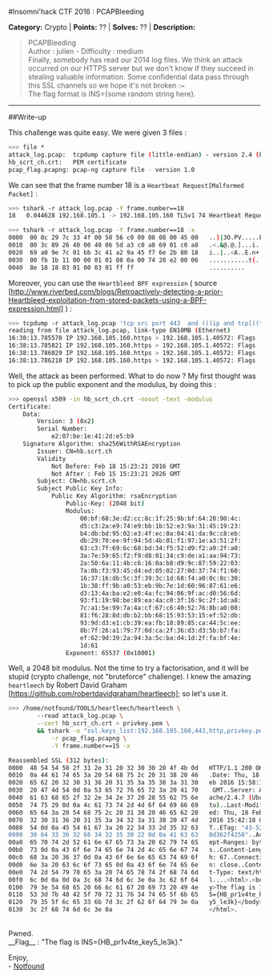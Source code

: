#Insomni'hack CTF 2016 : PCAPBleeding

**Category:** Crypto |
**Points:** ?? |
**Solves:** ?? |
**Description:** 

> PCAPBleeding<br>
> Author : julien - Difficulty : medium<br>
> Finally, somebody has read our 2014 log files. We think an attack occurred on our HTTPS server but we don't know if they succeed in stealing valuable information. Some confidential data pass through this SSL channels so we hope it's not broken :~<br>
> The flag format is INS={some random string here}.

---

##Write-up

This challenge was quite easy.
We were given 3 files :

```bash
>>> file *
attack_log.pcap:  tcpdump capture file (little-endian) - version 2.4 (Ethernet, capture length 262144)
hb_scrt_ch.crt:   PEM certificate
pcap_flag.pcapng: pcap-ng capture file - version 1.0
```

We can see that the frame number 18 is a `Heartbeat Request[Malformed Packet]` :

```bash
>>> tshark -r attack_log.pcap -Y frame.number==18 
18   0.044628 192.168.105.1 -> 192.168.105.160 TLSv1 74 Heartbeat Request[Malformed Packet]

>>> tshark -r attack_log.pcap -Y frame.number==18 -x
0000  00 0c 29 7c 33 4f 00 50 56 c0 00 08 08 00 45 00   ..)|3O.PV.....E.
0010  00 3c 89 26 40 00 40 06 5d a3 c0 a8 69 01 c0 a8   .<.&@.@.]...i...
0020  69 a0 9e 7c 01 bb 3c 41 a2 9a 45 f7 6e 2b 80 18   i..|..<A..E.n+..
0030  00 fb 1b 11 00 00 01 01 08 0a 00 74 28 e2 00 06   ...........t(...
0040  8e 18 18 03 01 00 03 01 ff ff                     ..........
```

Moreover, you can use the `Heartbleed BPF expression` ( source [http://www.riverbed.com/blogs/Retroactively-detecting-a-prior-Heartbleed-exploitation-from-stored-packets-using-a-BPF-expression.html] ) :

```bash
>>> tcpdump -r attack_log.pcap 'tcp src port 443  and (((ip and tcp[((tcp[12] & 0xF0) >> 4 ) * 4] = 0x18) and (tcp[((tcp[12] & 0xF0) >> 4 ) * 4 + 1] = 0x03) and (tcp[((tcp[12] & 0xF0) >> 4 ) * 4 + 2] < 0x04) and ((ip[2:2] - 4 * (ip[0] & 0x0F)  - 4 * ((tcp[12] & 0xF0) >> 4) > 69)) )  or ( (ip6 and ip6[6]=6 and (ip6[40 + ((ip6[40+12] & 0xF0) >> 4) * 4 + 0] = 0x18) and (ip6[40 + ((ip6[40+12] & 0xF0) >> 4) * 4 + 1] = 0x03) and (ip6[40 + ((ip6[40+12] & 0xF0) >> 4) * 4 + 2] > 0x04) and ((ip6[4:2] - 4*( (ip6[40+12] & 0xF0) >> 4) ) > 69))))'
reading from file attack_log.pcap, link-type EN10MB (Ethernet)
16:38:13.785570 IP 192.168.105.160.https > 192.168.105.1.40572: Flags [.], seq 1173843499:1173844947, ack 1010934434, win 235, options [nop,nop,TS val 429596 ecr 7612642], length 1448
16:38:13.785821 IP 192.168.105.160.https > 192.168.105.1.40572: Flags [.], seq 16389:17837, ack 1, win 235, options [nop,nop,TS val 429596 ecr 7612642], length 1448
16:38:13.786029 IP 192.168.105.160.https > 192.168.105.1.40572: Flags [.], seq 32778:34226, ack 1, win 235, options [nop,nop,TS val 429596 ecr 7612642], length 1448
16:38:13.786210 IP 192.168.105.160.https > 192.168.105.1.40572: Flags [.], seq 49167:50615, ack 1, win 235, options [nop,nop,TS val 429596 ecr 7612642], length 1448
```

Well, the attack as been performed.
What to do now ? My first thought was to pick up the public exponent and the modulus, by doing this :

```bash
>>> openssl x509 -in hb_scrt_ch.crt -noout -text -modulus
Certificate:
    Data:
        Version: 3 (0x2)
        Serial Number:
            e2:07:be:1e:41:2d:e5:b9
    Signature Algorithm: sha256WithRSAEncryption
        Issuer: CN=hb.scrt.ch
        Validity
            Not Before: Feb 18 15:23:21 2016 GMT
            Not After : Feb 15 15:23:21 2026 GMT
        Subject: CN=hb.scrt.ch
        Subject Public Key Info:
            Public Key Algorithm: rsaEncryption
                Public-Key: (2048 bit)
                Modulus:
                    00:bf:68:3e:d2:cc:8c:1f:25:9b:bf:64:28:90:4c:
                    d5:c3:2a:e9:74:e9:bb:1b:52:e3:9a:31:45:19:23:
                    b4:db:bd:95:02:e3:4f:ec:0a:04:41:da:9c:c8:eb:
                    db:29:70:ee:9f:94:5d:4b:01:f1:97:1e:a3:51:2f:
                    63:c3:7f:69:6c:68:bd:34:f5:52:d9:f2:a9:2f:a0:
                    3a:7e:59:65:f2:f9:d8:01:34:c9:de:a1:aa:94:73:
                    2a:50:6a:11:4b:c6:16:0a:b8:d9:9c:87:59:22:03:
                    7a:0b:f3:93:45:d4:ed:05:02:27:0d:37:74:f1:60:
                    16:37:16:db:5c:3f:39:3c:1d:68:f4:a0:0c:8c:30:
                    1b:38:ff:9b:a0:53:eb:9b:7e:1d:60:96:87:61:e6:
                    d3:13:4a:ba:e2:e0:4a:fc:94:06:9f:ac:d0:56:6d:
                    93:f1:19:98:be:89:ea:4a:c0:3f:16:9c:2f:1d:a8:
                    7c:a1:5e:99:7a:4a:cf:67:c6:40:52:76:8b:a0:08:
                    81:f6:28:8d:db:b2:bb:68:15:93:53:15:ef:52:db:
                    93:9d:d3:e1:cb:39:ea:fb:18:89:85:ca:44:5c:ee:
                    8b:7f:26:a1:79:77:0d:ca:2f:36:d3:d3:5b:b7:fa:
                    ef:62:9d:39:2a:94:3a:5c:ba:d4:1d:2f:fa:bf:4e:
                    1d:61
                Exponent: 65537 (0x10001)

```

Well, a 2048 bit modulus. Not the time to try a factorisation, and it will be stupid (crypto challenge, not "bruteforce" challenge).
I knew the amazing `heartleech` by Robert David Graham [https://github.com/robertdavidgraham/heartleech]; so let's use it.

```bash
>>> /home/notfound/TOOLS/heartleech/heartleech \
        --read attack_log.pcap \
        --cert hb_scrt_ch.crt > privkey.pem \
        && tshark -o "ssl.keys_list:192.168.105.160,443,http,privkey.pem" \
            -r pcap_flag.pcapng \
            -Y frame.number==15 -x

Reassembled SSL (312 bytes):
0000  48 54 54 50 2f 31 2e 31 20 32 30 30 20 4f 4b 0d   HTTP/1.1 200 OK.
0010  0a 44 61 74 65 3a 20 54 68 75 2c 20 31 38 20 46   .Date: Thu, 18 F
0020  65 62 20 32 30 31 36 20 31 35 3a 35 38 3a 31 30   eb 2016 15:58:10
0030  20 47 4d 54 0d 0a 53 65 72 76 65 72 3a 20 41 70    GMT..Server: Ap
0040  61 63 68 65 2f 32 2e 34 2e 37 20 28 55 62 75 6e   ache/2.4.7 (Ubun
0050  74 75 29 0d 0a 4c 61 73 74 2d 4d 6f 64 69 66 69   tu)..Last-Modifi
0060  65 64 3a 20 54 68 75 2c 20 31 38 20 46 65 62 20   ed: Thu, 18 Feb 
0070  32 30 31 36 20 31 35 3a 34 32 3a 31 38 20 47 4d   2016 15:42:18 GM
0080  54 0d 0a 45 54 61 67 3a 20 22 34 33 2d 35 32 63   T..ETag: "43-52c
0090  30 64 33 36 32 66 34 32 35 30 22 0d 0a 41 63 63   0d362f4250"..Acc
00a0  65 70 74 2d 52 61 6e 67 65 73 3a 20 62 79 74 65   ept-Ranges: byte
00b0  73 0d 0a 43 6f 6e 74 65 6e 74 2d 4c 65 6e 67 74   s..Content-Lengt
00c0  68 3a 20 36 37 0d 0a 43 6f 6e 6e 65 63 74 69 6f   h: 67..Connectio
00d0  6e 3a 20 63 6c 6f 73 65 0d 0a 43 6f 6e 74 65 6e   n: close..Conten
00e0  74 2d 54 79 70 65 3a 20 74 65 78 74 2f 68 74 6d   t-Type: text/htm
00f0  6c 0d 0a 0d 0a 3c 68 74 6d 6c 3e 0a 3c 62 6f 64   l....<html>.<bod
0100  79 3e 54 68 65 20 66 6c 61 67 20 69 73 20 49 4e   y>The flag is IN
0110  53 3d 7b 48 42 5f 70 72 31 76 34 74 65 5f 6b 65   S={HB_pr1v4te_ke
0120  79 35 5f 6c 65 33 6b 7d 3c 2f 62 6f 64 79 3e 0a   y5_le3k}</body>.
0130  3c 2f 68 74 6d 6c 3e 0a                           </html>.

```
<br>
Pwned.<br>
__Flag__ : "The flag is INS={HB_pr1v4te_key5_le3k}."

Enjoy,<br>
\- [Notfound](http://www.notfound.ovh)
